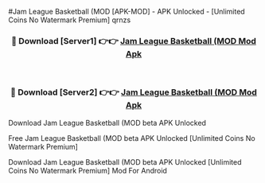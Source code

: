 #Jam League Basketball (MOD [APK-MOD] - APK Unlocked - [Unlimited Coins No Watermark Premium] qrnzs



<div align="center">

<h3>🔴 Download [Server1] 👉👉 <a href="https://momento.my/?title=Jam_League_Basketball_(MOD">Jam League Basketball (MOD Mod Apk</a></h3><br>

<h3>🔴 Download [Server2] 👉👉 <a href="https://momento.my/?title=Jam_League_Basketball_(MOD">Jam League Basketball (MOD Mod Apk</a></h3>
</div>



Download Jam League Basketball (MOD beta APK Unlocked

Free Jam League Basketball (MOD beta APK Unlocked [Unlimited Coins No Watermark Premium]

Download Jam League Basketball (MOD beta APK Unlocked [Unlimited Coins No Watermark Premium] Mod For Android

